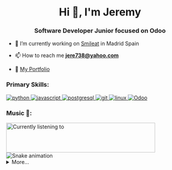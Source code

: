 <h1 align="center">Hi 👋, I'm Jeremy</h1>
<h3 align="center">
    Software Developer Junior focused on Odoo
</h3>

- 🔭  I’m currently working on <a href="https://www.smileatbaby.com/" target="_blank">Smileat</a> in Madrid Spain

- 📫  How to reach me **jere738@yahoo.com**

- 📃  <a href="https://jconpi.com/" target="_blank">My Portfolio</a>
  
<h3 align="left">Primary Skills:</h3>
<p align="left"> 
    <a href="https://www.python.org" target="_blank" rel="noreferrer"> 
        <img src="https://img.shields.io/badge/Python-3776AB?style=for-the-badge&logo=Python&logoColor=FFFFFF" alt="python"/> 
    </a> 
    <a href="https://developer.mozilla.org/en-US/docs/Web/JavaScript" target="_blank" rel="noreferrer"> 
        <img src="https://img.shields.io/badge/JavaScript-F7DF1E?style=for-the-badge&logo=JavaScript&logoColor=000000" alt="javascript"/> 
    </a> 
    <a href="https://www.postgresql.org" target="_blank" rel="noreferrer"> 
        <img src="https://img.shields.io/badge/PostgreSQL-4169E1?style=for-the-badge&logo=PostgreSQL&logoColor=FFFFFF" alt="postgresql"/> 
    </a> 
    <a href="https://git-scm.com/" target="_blank" rel="noreferrer"> 
        <img src="https://img.shields.io/badge/Git-F05032?style=for-the-badge&logo=Git&logoColor=FFFFFF" alt="git"/> 
    </a> 
    <a href="https://www.linux.org/" target="_blank" rel="noreferrer"> 
        <img src="https://img.shields.io/badge/Linux-FCC624?style=for-the-badge&logo=Linux&logoColor=000000" alt="linux" /> 
    </a> 
    <a href="https://www.odoo.com/" target="_blank" rel="noreferrer"> 
        <img src="https://img.shields.io/badge/Odoo-714B67?style=for-the-badge&logo=Odoo&logoColor=FFFFFF" alt="Odoo" /> 
    </a> 
</p>

<h3 align="left">Music 🎵:</h3>
<img src="https://lastfm-profile-readme.vercel.app/api/jconpi" width="400" height="80" alt="Currently listening to" />

<img src="https://raw.githubusercontent.com/jconpi/jconpi/output/snake.svg" alt="Snake animation" />

<details>
<summary>More...</summary>
<h3 align="left">Other Skills:</h3>
<p align="left"> 
    <a href="https://reactjs.org/" target="_blank" rel="noreferrer"> 
        <img src="https://img.shields.io/badge/React-61DAFB?style=for-the-badge&logo=React&logoColor=000000" alt="react"/> 
    </a> 
    <a href="https://flask.palletsprojects.com/" target="_blank" rel="noreferrer"> 
        <img src="https://img.shields.io/badge/Flask-000000?style=for-the-badge&logo=Flask&logoColor=FFFFFF" alt="flask" /> 
    </a> 
    <a href="https://www.w3.org/html/" target="_blank" rel="noreferrer"> 
        <img src="https://img.shields.io/badge/HTML5-E34F26?style=for-the-badge&logo=HTML5&logoColor=FFFFFF" alt="html5" /> 
    </a> 
    <a href="https://www.w3schools.com/css/" target="_blank" rel="noreferrer"> 
        <img src="https://img.shields.io/badge/CSS3-1572B6?style=for-the-badge&logo=CSS3&logoColor=FFFFFF" alt="css3" /> 
    </a> 
    <a href="https://www.mongodb.com/" target="_blank" rel="noreferrer"> 
        <img src="https://img.shields.io/badge/MongoDB-47A248?style=for-the-badge&logo=MongoDB&logoColor=FFFFFF" alt="mongodb" /> 
    </a> 
    <a href="https://www.mysql.com/" target="_blank" rel="noreferrer"> 
        <img src="https://img.shields.io/badge/MySQL-4479A1?style=for-the-badge&logo=MySQL&logoColor=FFFFFF" alt="mysql" /> 
    </a>  
    <a href="https://postman.com" target="_blank" rel="noreferrer"> 
        <img src="https://img.shields.io/badge/Postman-FF6C37?style=for-the-badge&logo=Postman&logoColor=FFFFFF" alt="postman" />
    </a>
</p>    
<h3 align="left">Connect with me:</h3>
<p align="left">
<a href="https://linkedin.com/in/jconpi" target="blank">
    <img align="center" src="https://img.shields.io/badge/LinkedIn-0A66C2?style=for-the-badge&logo=LinkedIn&logoColor=FFFFFF" alt="jconpi" />
</a>
</p>
    
[![reimaginedreadme](https://myreadme.vercel.app/api/embed/jconpi?panels=userstatistics,toprepositories,toplanguages,commitgraph)](https://github.com/PressJump/reimaginedreadme)
</details>

<!-- Badges: https://profilebadges.vercel.app -->
